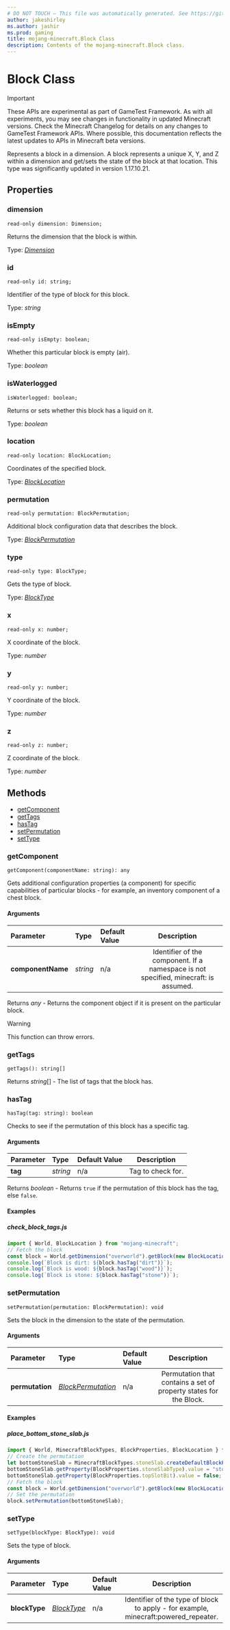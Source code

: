 ```yaml
---
# DO NOT TOUCH — This file was automatically generated. See https://github.com/Mojang/MinecraftScriptingApiDocsGenerator to modify descriptions, examples, etc.
author: jakeshirley
ms.author: jashir
ms.prod: gaming
title: mojang-minecraft.Block Class
description: Contents of the mojang-minecraft.Block class.
---
```

# Block Class
>[!IMPORTANT]
>These APIs are experimental as part of GameTest Framework. As with all experiments, you may see changes in functionality in updated Minecraft versions. Check the Minecraft Changelog for details on any changes to GameTest Framework APIs. Where possible, this documentation reflects the latest updates to APIs in Minecraft beta versions.


Represents a block in a dimension. A block represents a unique X, Y, and Z within a dimension and get/sets the state of the block at that location. This type was significantly updated in version 1.17.10.21.

## Properties
### **dimension**
`read-only dimension: Dimension;`

Returns the dimension that the block is within.

Type: [*Dimension*](Dimension.md)


### **id**
`read-only id: string;`

Identifier of the type of block for this block.

Type: *string*


### **isEmpty**
`read-only isEmpty: boolean;`

Whether this particular block is empty (air).

Type: *boolean*


### **isWaterlogged**
`isWaterlogged: boolean;`

Returns or sets whether this block has a liquid on it.

Type: *boolean*


### **location**
`read-only location: BlockLocation;`

Coordinates of the specified block.

Type: [*BlockLocation*](BlockLocation.md)


### **permutation**
`read-only permutation: BlockPermutation;`

Additional block configuration data that describes the block.

Type: [*BlockPermutation*](BlockPermutation.md)


### **type**
`read-only type: BlockType;`

Gets the type of block.

Type: [*BlockType*](BlockType.md)


### **x**
`read-only x: number;`

X coordinate of the block.

Type: *number*


### **y**
`read-only y: number;`

Y coordinate of the block.

Type: *number*


### **z**
`read-only z: number;`

Z coordinate of the block.

Type: *number*



## Methods
- [getComponent](#getcomponent)
- [getTags](#gettags)
- [hasTag](#hastag)
- [setPermutation](#setpermutation)
- [setType](#settype)
  
### **getComponent**
`
getComponent(componentName: string): any
`

Gets additional configuration properties (a component) for specific capabilities of particular blocks - for example, an inventory component of a chest block.
#### Arguments
| Parameter | Type | Default Value | Description |
| :--- | :--- | :--- | :---: |
| **componentName** | *string* | n/a | Identifier of the component. If a namespace is not specified, minecraft: is assumed. |

Returns *any* - Returns the component object if it is present on the particular block.

> [!WARNING]
> This function can throw errors.

### **getTags**
`
getTags(): string[]
`


Returns *string*[] - The list of tags that the block has.


### **hasTag**
`
hasTag(tag: string): boolean
`

Checks to see if the permutation of this block has a specific tag.
#### Arguments
| Parameter | Type | Default Value | Description |
| :--- | :--- | :--- | :---: |
| **tag** | *string* | n/a | Tag to check for. |

Returns *boolean* - Returns `true` if the permutation of this block has the tag, else `false`.


#### Examples
##### ***check_block_tags.js***
```javascript
import { World, BlockLocation } from "mojang-minecraft";
// Fetch the block
const block = World.getDimension("overworld").getBlock(new BlockLocation(1, 2, 3));
console.log(`Block is dirt: ${block.hasTag("dirt")}`);
console.log(`Block is wood: ${block.hasTag("wood")}`);
console.log(`Block is stone: ${block.hasTag("stone")}`);
```
### **setPermutation**
`
setPermutation(permutation: BlockPermutation): void
`

Sets the block in the dimension to the state of the permutation.
#### Arguments
| Parameter | Type | Default Value | Description |
| :--- | :--- | :--- | :---: |
| **permutation** | [*BlockPermutation*](BlockPermutation.md) | n/a | Permutation that contains a set of property states for the Block. |



#### Examples
##### ***place_bottom_stone_slab.js***
```javascript
import { World, MinecraftBlockTypes, BlockProperties, BlockLocation } from "mojang-minecraft";
// Create the permutation
let bottomStoneSlab = MinecraftBlockTypes.stoneSlab.createDefaultBlockPermutation();
bottomStoneSlab.getProperty(BlockProperties.stoneSlabType).value = "stone_brick";
bottomStoneSlab.getProperty(BlockProperties.topSlotBit).value = false;
// Fetch the block
const block = World.getDimension("overworld").getBlock(new BlockLocation(1, 2, 3));
// Set the permutation
block.setPermutation(bottomStoneSlab);
```
### **setType**
`
setType(blockType: BlockType): void
`

Sets the type of block.
#### Arguments
| Parameter | Type | Default Value | Description |
| :--- | :--- | :--- | :---: |
| **blockType** | [*BlockType*](BlockType.md) | n/a | Identifier of the type of block to apply - for example, minecraft:powered_repeater. |




